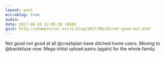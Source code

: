 ```yaml
---
layout: post
microblog: true
audio: 
date: 2017-08-26 11:05:38 +0100
guid: http://adamprocter.micro.blog/2017/08/26/not-good-not.html
---
```

Not good not good at all @crashplan have ditched home users. Moving to @backblaze now. Mega initial upload pains (again) for the whole family. 
